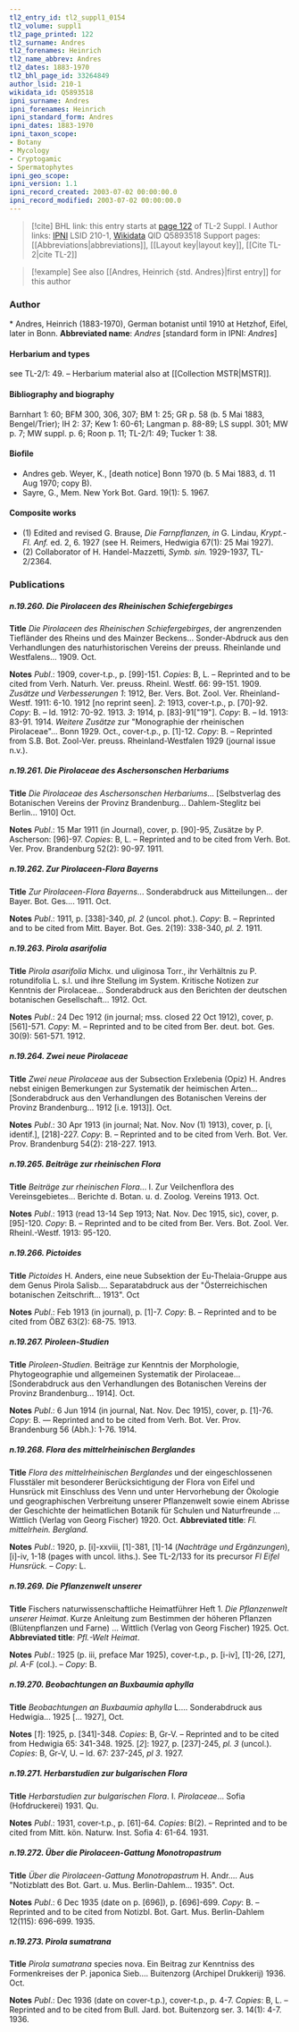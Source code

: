 ```yaml
---
tl2_entry_id: tl2_suppl1_0154
tl2_volume: suppl1
tl2_page_printed: 122
tl2_surname: Andres
tl2_forenames: Heinrich
tl2_name_abbrev: Andres
tl2_dates: 1883-1970
tl2_bhl_page_id: 33264849
author_lsid: 210-1
wikidata_id: Q5893518
ipni_surname: Andres
ipni_forenames: Heinrich
ipni_standard_form: Andres
ipni_dates: 1883-1970
ipni_taxon_scope: 
- Botany
- Mycology
- Cryptogamic
- Spermatophytes
ipni_geo_scope: 
ipni_version: 1.1
ipni_record_created: 2003-07-02 00:00:00.0
ipni_record_modified: 2003-07-02 00:00:00.0
---
```


> [!cite] BHL link: this entry starts at [page 122](https://www.biodiversitylibrary.org/page/33264849) of TL-2 Suppl. I
> Author links: [IPNI](https://www.ipni.org/a/210-1) LSID 210-1, [Wikidata](https://www.wikidata.org/wiki/Q5893518) QID Q5893518
> Support pages: [[Abbreviations|abbreviations]], [[Layout key|layout key]], [[Cite TL-2|cite TL-2]]

> [!example] See also [[Andres, Heinrich {std. Andres}|first entry]] for this author

### Author

\* Andres, Heinrich (1883-1970), German botanist until 1910 at Hetzhof, Eifel, later in Bonn. 
**Abbreviated name**: *Andres* \[standard form in IPNI: *Andres*\]

#### Herbarium and types

see TL-2/1: 49. – Herbarium material also at [[Collection MSTR|MSTR]].

#### Bibliography and biography

Barnhart 1: 60; BFM 300, 306, 307; BM 1: 25; GR p. 58 (b. 5 Mai 1883, Bengel/Trier); IH 2: 37; Kew 1: 60-61; Langman p. 88-89; LS suppl. 301; MW p. 7; MW suppl. p. 6; Roon p. 11; TL-2/1: 49; Tucker 1: 38.

#### Biofile

- Andres geb. Weyer, K., \[death notice\] Bonn 1970 (b. 5 Mai 1883, d. 11 Aug 1970; copy B).
- Sayre, G., Mem. New York Bot. Gard. 19(1): 5. 1967.

#### Composite works

- (1) Edited and revised G. Brause, *Die Farnpflanzen, in* G. Lindau, *Krypt.-Fl. Anf.* ed. 2, 6. 1927 (see H. Reimers, Hedwigia 67(1): 25 Mai 1927).
- (2) Collaborator of H. Handel-Mazzetti, *Symb. sin.* 1929-1937, TL-2/2364.

### Publications

##### n.19.260. Die Pirolaceen des Rheinischen Schiefergebirges

**Title**
*Die Pirolaceen des Rheinischen Schiefergebirges*, der angrenzenden Tiefländer des Rheins und des Mainzer Beckens... Sonder-Abdruck aus den Verhandlungen des naturhistorischen Vereins der preuss. Rheinlande und Westfalens... 1909. Oct.

**Notes**
*Publ*.: 1909, cover-t.p., p. \[99\]-151. *Copies*: B, L. – Reprinted and to be cited from Verh. Naturh. Ver. preuss. Rheinl. Westf. 66: 99-151. 1909.
*Zusätze und Verbesserungen 1*: 1912, Ber. Vers. Bot. Zool. Ver. Rheinland-Westf. 1911: 6-10. 1912 \[no reprint seen\].
*2*: 1913, cover-t.p., p. \[70\]-92. *Copy*: B. – Id. 1912: 70-92. 1913.
*3*: 1914, p. \[83\]-91\["19"\]. *Copy*: B. – Id. 1913: 83-91. 1914.
*Weitere Zusätze* zur "Monographie der rheinischen Pirolaceae"... Bonn 1929. Oct., cover-t.p., p. \[1\]-12. *Copy*: B. – Reprinted from S.B. Bot. Zool-Ver. preuss. Rheinland-Westfalen 1929 (journal issue n.v.).

##### n.19.261. Die Pirolaceae des Aschersonschen Herbariums

**Title**
*Die Pirolaceae des Aschersonschen Herbariums*... \[Selbstverlag des Botanischen Vereins der Provinz Brandenburg... Dahlem-Steglitz bei Berlin... 1910\] Oct.

**Notes**
*Publ*.: 15 Mar 1911 (in Journal), cover, p. \[90\]-95, Zusätze by P. Ascherson: \[96\]-97. *Copies*: B, L. – Reprinted and to be cited from Verh. Bot. Ver. Prov. Brandenburg 52(2): 90-97. 1911.

##### n.19.262. Zur Pirolaceen-Flora Bayerns

**Title**
*Zur Pirolaceen-Flora Bayerns*... Sonderabdruck aus Mitteilungen... der Bayer. Bot. Ges.... 1911. Oct.

**Notes**
*Publ*.: 1911, p. \[338\]-340, *pl. 2* (uncol. phot.). *Copy*: B. – Reprinted and to be cited from Mitt. Bayer. Bot. Ges. 2(19): 338-340, *pl. 2.* 1911.

##### n.19.263. Pirola asarifolia

**Title**
*Pirola asarifolia* Michx. und uliginosa Torr., ihr Verhältnis zu P. rotundifolia L. s.l. und ihre Stellung im System. Kritische Notizen zur Kenntnis der Pirolaceae... Sonderabdruck aus den Berichten der deutschen botanischen Gesellschaft... 1912. Oct.

**Notes**
*Publ*.: 24 Dec 1912 (in journal; mss. closed 22 Oct 1912), cover, p. \[561\]-571. *Copy*: M. – Reprinted and to be cited from Ber. deut. bot. Ges. 30(9): 561-571. 1912.

##### n.19.264. Zwei neue Pirolaceae

**Title**
*Zwei neue Pirolaceae* aus der Subsection Erxlebenia (Opiz) H. Andres nebst einigen Bemerkungen zur Systematik der heimischen Arten... \[Sonderabdruck aus den Verhandlungen des Botanischen Vereins der Provinz Brandenburg... 1912 \[i.e. 1913\]\]. Oct.

**Notes**
*Publ*.: 30 Apr 1913 (in journal; Nat. Nov. Nov (1) 1913), cover, p. \[i, identif.\], \[218\]-227.
*Copy*: B. – Reprinted and to be cited from Verh. Bot. Ver. Prov. Brandenburg 54(2): 218-227. 1913.

##### n.19.265. Beiträge zur rheinischen Flora

**Title**
*Beiträge zur rheinischen Flora*... I. Zur Veilchenflora des Vereinsgebietes... Berichte d. Botan. u. d. Zoolog. Vereins 1913. Oct.

**Notes**
*Publ*.: 1913 (read 13-14 Sep 1913; Nat. Nov. Dec 1915, sic), cover, p. \[95\]-120. *Copy*: B. – Reprinted and to be cited from Ber. Vers. Bot. Zool. Ver. Rheinl.-Westf. 1913: 95-120.

##### n.19.266. Pictoides

**Title**
*Pictoides* H. Anders, eine neue Subsektion der Eu-Thelaia-Gruppe aus dem Genus Pirola Salisb.... Separatabdruck aus der "Österreichischen botanischen Zeitschrift... 1913". Oct

**Notes**
*Publ*.: Feb 1913 (in journal), p. \[1\]-7. *Copy*: B. – Reprinted and to be cited from ÖBZ 63(2): 68-75. 1913.

##### n.19.267. Piroleen-Studien

**Title**
*Piroleen-Studien*. Beiträge zur Kenntnis der Morphologie, Phytogeographie und allgemeinen Systematik der Pirolaceae... \[Sonderabdruck aus den Verhandlungen des Botanischen Vereins der Provinz Brandenburg... 1914\]. Oct.

**Notes**
*Publ*.: 6 Jun 1914 (in journal, Nat. Nov. Dec 1915), cover, p. \[1\]-76. *Copy*: B. — Reprinted and to be cited from Verh. Bot. Ver. Prov. Brandenburg 56 (Abh.): 1-76. 1914.

##### n.19.268. Flora des mittelrheinischen Berglandes

**Title**
*Flora des mittelrheinischen Berglandes* und der eingeschlossenen Flusstäler mit besonderer Berücksichtigung der Flora von Eifel und Hunsrück mit Einschluss des Venn und unter Hervorhebung der Ökologie und geographischen Verbreitung unserer Pflanzenwelt sowie einem Abrisse der Geschichte der heimatlichen Botanik für Schulen und Naturfreunde ... Wittlich (Verlag von Georg Fischer) 1920. Oct.
**Abbreviated title**: *Fl. mittelrhein. Bergland.*

**Notes**
*Publ*.: 1920, p. \[i\]-xxviii, \[1\]-381, \[1\]-14 (*Nachträge und Ergänzungen*), \[i\]-iv, 1-18 (pages with uncol. liths.). See TL-2/133 for its precursor *Fl Eifel Hunsrück. – Copy*: L.

##### n.19.269. Die Pflanzenwelt unserer

**Title**
Fischers naturwissenschaftliche Heimatführer Heft 1. *Die Pflanzenwelt unserer* *Heimat*. Kurze Anleitung zum Bestimmen der höheren Pflanzen (Blütenpflanzen und Farne) ... Wittlich (Verlag von Georg Fischer) 1925. Oct.
**Abbreviated title**: *Pfl.-Welt Heimat*.

**Notes**
*Publ*.: 1925 (p. iii, preface Mar 1925), cover-t.p., p. \[i-iv\], \[1\]-26, \[27\], *pl. A-F* (col.). – *Copy*: B.

##### n.19.270. Beobachtungen an Buxbaumia aphylla

**Title**
*Beobachtungen an Buxbaumia aphylla* L.... Sonderabdruck aus Hedwigia... 1925 \[... 1927\], Oct.

**Notes**
\[*1*\]: 1925, p. \[341\]-348. *Copies*: B, Gr-V. – Reprinted and to be cited from Hedwigia 65: 341-348. 1925.
\[*2*\]: 1927, p. \[237\]-245, *pl. 3* (uncol.). *Copies*: B, Gr-V, U. – Id. 67: 237-245, *pl 3*. 1927.

##### n.19.271. Herbarstudien zur bulgarischen Flora

**Title**
*Herbarstudien zur bulgarischen Flora*. I. *Pirolaceae*... Sofia (Hofdruckerei) 1931. Qu.

**Notes**
*Publ*.: 1931, cover-t.p., p. \[61\]-64. *Copies*: B(2). – Reprinted and to be cited from Mitt. kön. Naturw. Inst. Sofia 4: 61-64. 1931.

##### n.19.272. Über die Pirolaceen-Gattung Monotropastrum

**Title**
*Über die Pirolaceen-Gattung Monotropastrum* H. Andr.... Aus "Notizblatt des Bot. Gart. u. Mus. Berlin-Dahlem... 1935". Oct.

**Notes**
*Publ*.: 6 Dec 1935 (date on p. \[696\]), p. \[696\]-699. *Copy*: B. – Reprinted and to be cited from Notizbl. Bot. Gart. Mus. Berlin-Dahlem 12(115): 696-699. 1935.

##### n.19.273. Pirola sumatrana

**Title**
*Pirola sumatrana* species nova. Ein Beitrag zur Kenntniss des Formenkreises der P. japonica Sieb.... Buitenzorg (Archipel Drukkerij) 1936. Oct.

**Notes**
*Publ*.: Dec 1936 (date on cover-t.p.), cover-t.p., p. 4-7. *Copies*: B, L. – Reprinted and to be cited from Bull. Jard. bot. Buitenzorg ser. 3. 14(1): 4-7. 1936.

